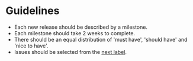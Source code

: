 # Guidelines

* Each new release should be described by a milestone.
* Each milestone should take 2 weeks to complete.
* There should be an equal distribution of 'must have', 'should have' and 'nice to have'.
* Issues should be selected from the [next label](https://github.com/synergy/synergy/labels/priority-next).